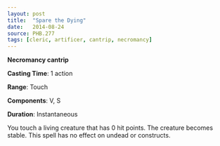 ```yaml
---
layout: post
title:  "Spare the Dying"
date:   2014-08-24
source: PHB.277
tags: [cleric, artificer, cantrip, necromancy]
---
```


**Necromancy cantrip**

**Casting Time**: 1 action

**Range**: Touch

**Components**: V, S

**Duration**: Instantaneous

You touch a living creature that has 0 hit points. The creature becomes stable. This spell has no effect on undead or constructs.
